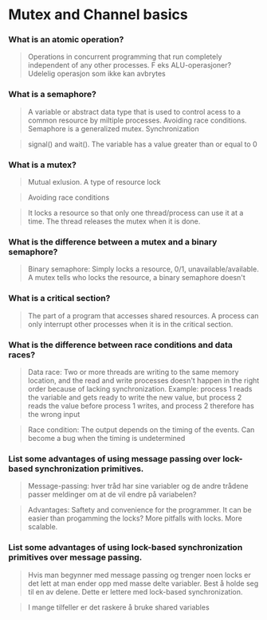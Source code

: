 # Mutex and Channel basics

### What is an atomic operation?
> Operations in concurrent programming that run completely independent of any other processes.
F eks ALU-operasjoner? Udelelig operasjon som ikke kan avbrytes

### What is a semaphore?
> A variable or abstract data type that is used to control acess to a common resource by miltiple processes. 
Avoiding race conditions. Semaphore is a generalized mutex. Synchronization

>signal() and wait(). The variable has a value greater than or equal to 0

### What is a mutex?
> Mutual exlusion. A type of resource lock

> Avoiding race conditions

> It locks a resource so that only one thread/process can use it at a time. The thread releases the mutex when it is done.

### What is the difference between a mutex and a binary semaphore?
> Binary semaphore: Simply locks a resource, 0/1, unavailable/available. A mutex tells who locks the resource, a binary semaphore doesn't

### What is a critical section?
> The part of a program that accesses shared resources. A process can only interrupt other processes when it is in the critical section. 

### What is the difference between race conditions and data races?
 > Data race: Two or more threads are writing to the same memory location, and the read and write processes doesn't happen in the right order because of lacking synchronization. Example: process 1 reads the variable and gets ready to write the new value, but process 2 reads the value before process 1 writes, and process 2 therefore has the wrong input
 
 > Race condition: The output depends on the timing of the events. Can become a bug when the timing is undetermined

### List some advantages of using message passing over lock-based synchronization primitives.
> Message-passing: hver tråd har sine variabler og de andre trådene passer meldinger om at de vil endre på variabelen?

> Advantages: Saftety and convenience for the programmer. It can be easier than progamming the locks? More pitfalls with locks. More scalable.

### List some advantages of using lock-based synchronization primitives over message passing.
> Hvis man begynner med message passing og trenger noen locks er det lett at man ender opp med masse delte variabler. Best å holde seg til en av delene. Dette er lettere med lock-based synchronization.

>I mange tilfeller er det raskere å bruke shared variables
